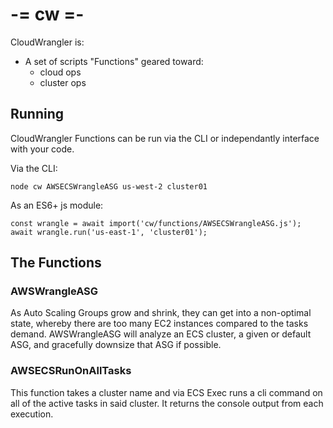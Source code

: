 # -= cw =-
CloudWrangler is: 
- A set of scripts "Functions" geared toward:
  - cloud ops
  - cluster ops
## Running
CloudWrangler Functions can be run via the CLI or independantly interface with your code.

Via the CLI:

`node cw AWSECSWrangleASG us-west-2 cluster01`

As an ES6+ js module:

```
const wrangle = await import('cw/functions/AWSECSWrangleASG.js');
await wrangle.run('us-east-1', 'cluster01');
```

## The Functions

### AWSWrangleASG
As Auto Scaling Groups grow and shrink, they can get into a non-optimal state, whereby there are too many EC2 instances compared to the tasks demand. AWSWrangleASG will analyze an ECS cluster, a given or default ASG, and gracefully downsize that ASG if possible.

### AWSECSRunOnAllTasks
This function takes a cluster name and via ECS Exec runs a cli command on all of the active tasks in said cluster. It returns the console output from each execution.
